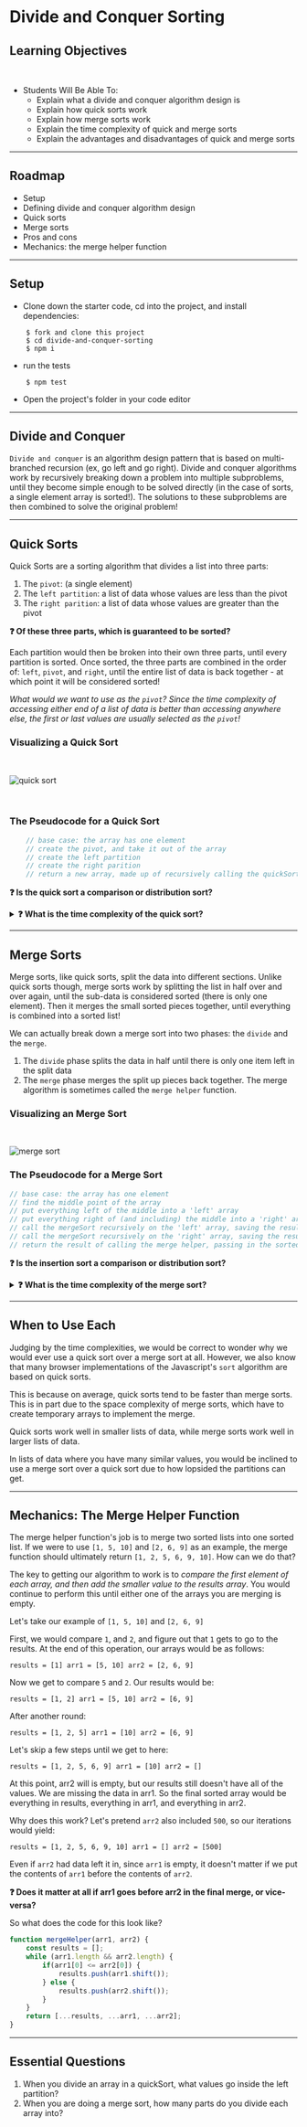 
# Divide and Conquer Sorting

## Learning Objectives
<br>

- Students Will Be Able To:
	- Explain what a divide and conquer algorithm design is
    - Explain how quick sorts work
    - Explain how merge sorts work
    - Explain the time complexity of quick and merge sorts
    - Explain the advantages and disadvantages of quick and merge sorts

---
## Roadmap

* Setup
* Defining divide and conquer algorithm design
* Quick sorts
* Merge sorts
* Pros and cons
* Mechanics: the merge helper function

___

## Setup

* Clone down the starter code, cd into the project, and install dependencies:
```
    $ fork and clone this project
    $ cd divide-and-conquer-sorting
    $ npm i
```

* run the tests
```
    $ npm test
```

* Open the project's folder in your code editor

---

## Divide and Conquer

``Divide and conquer`` is an algorithm design pattern that is based on multi-branched recursion (ex, go left and go right). Divide and conquer algorithms work by recursively breaking down a problem into multiple subproblems, until they become simple enough to be solved directly (in the case of sorts, a single element array is sorted!). The solutions to these subproblems are then combined to solve the original problem!

___

## Quick Sorts

Quick Sorts are a sorting algorithm that divides a list into three parts:

1. The ``pivot``: (a single element)
2. The ``left partition``: a list of data whose values are less than the pivot
3. The ``right parition``: a list of data whose values are greater than the pivot

**❓ Of these three parts, which is guaranteed to be sorted?**

Each partition would then be broken into their own three parts, until every partition is sorted. Once sorted, the three parts are combined in the order of: ``left``, ``pivot``, and ``right``, until the entire list of data is back together - at which point it will be considered sorted!

*What would we want to use as the ``pivot``? Since the time complexity of accessing either end of a list of data is better than accessing anywhere else, the first or last values are usually selected as the ``pivot``!*

### Visualizing a Quick Sort

<br>

![quick sort](https://ga-instruction.s3.amazonaws.com/assets/tech/computer-science/divide-conquer-sorts/2-Diagram.png)

<br>

### The Pseudocode for a Quick Sort

```js
    // base case: the array has one element
    // create the pivot, and take it out of the array
    // create the left partition
    // create the right parition
    // return a new array, made up of recursively calling the quickSort with the left partition, followed by the pivot, followed by the quickSort of the right partition 
```

**❓ Is the quick sort a comparison or distribution sort?**

<details>
    <summary><strong>❓ What is the time complexity of the quick sort?</strong></summary>

    Believe it or not, the worst case time complexity of a quick sort is still O(N^2). Why is this so? Consider a case where the pivot is always going to be the largest or smallest value within the partition, wouldn't we have to run the recursive function for every other element in the partition? 
    
</details>

___

## Merge Sorts

Merge sorts, like quick sorts, split the data into different sections. Unlike quick sorts though, merge sorts work by splitting the list in half over and over again, until the sub-data is considered sorted (there is only one element). Then it merges the small sorted pieces together, until everything is combined into a sorted list!

We can actually break down a merge sort into two phases: the ``divide`` and the ``merge``.

1. The ``divide`` phase splits the data in half until there is only one item left in the split data
2. The ``merge`` phase merges the split up pieces back together. The merge algorithm is sometimes called the ``merge helper`` function.

### Visualizing an Merge Sort

<br>

![merge sort](https://ga-instruction.s3.amazonaws.com/assets/tech/computer-science/divide-conquer-sorts/english/1-Phase1-Phase2-Diagram.png)

### The Pseudocode for a Merge Sort

```js
// base case: the array has one element
// find the middle point of the array
// put everything left of the middle into a 'left' array
// put everything right of (and including) the middle into a 'right' array
// call the mergeSort recursively on the 'left' array, saving the result to another array
// call the mergeSort recursively on the 'right' array, saving the result to another array
// return the result of calling the merge helper, passing in the sorted left and sorted right arrays
```

**❓ Is the insertion sort a comparison or distribution sort?**


<details>
    <summary><strong>❓ What is the time complexity of the merge sort?</strong></summary>

    The time compexity of the divide phase cuts the array in half with each iteration, making it a O(log(N)) operation. However, merging the data back together is an O(N) operation, as it will compare every item in each sub list. The combined time complexity then is O(N log(N))
    
</details>


___

## When to Use Each

Judging by the time complexities, we would be correct to wonder why we would ever use a quick sort over a merge sort at all. However, we also know that many browser implementations of the Javascript's ``sort`` algorithm are based on quick sorts.

This is because on average, quick sorts tend to be faster than merge sorts. This is in part due to the space complexity of merge sorts, which have to create temporary arrays to implement the merge.

Quick sorts work well in smaller lists of data, while merge sorts work well in larger lists of data.

In lists of data where you have many similar values, you would be inclined to use a merge sort over a quick sort due to how lopsided the partitions can get.

___

## Mechanics: The Merge Helper Function

The merge helper function's job is to merge two sorted lists into one sorted list. If we were to use ``[1, 5, 10]`` and ``[2, 6, 9]`` as an example, the merge function should ultimately return ``[1, 2, 5, 6, 9, 10]``. How can we do that?

The key to getting our algorithm to work is to *compare the first element of each array, and then add the smaller value to the results array*. You would continue to perform this until either one of the arrays you are merging is empty.

Let's take our example of ``[1, 5, 10]`` and ``[2, 6, 9]``


First, we would compare ``1``, and ``2``, and figure out that ``1`` gets to go to the results. At the end of this operation, our arrays would be as follows:

```
results = [1] arr1 = [5, 10] arr2 = [2, 6, 9]
```

Now we get to compare ``5`` and ``2``. Our results would be:

```
results = [1, 2] arr1 = [5, 10] arr2 = [6, 9]
```

After another round:

```
results = [1, 2, 5] arr1 = [10] arr2 = [6, 9]
```

Let's skip a few steps until we get to here:

```
results = [1, 2, 5, 6, 9] arr1 = [10] arr2 = []
```

At this point, arr2 will is empty, but our results still doesn't have all of the values. We are missing the data in arr1. So the final sorted array would be everything in results, everything in arr1, and everything in arr2. 

Why does this work? Let's pretend ``arr2`` also included ``500``, so our iterations would yield:

```
results = [1, 2, 5, 6, 9, 10] arr1 = [] arr2 = [500]
```

Even if ``arr2`` had data left it in, since ``arr1`` is empty, it doesn't matter if we put the contents of ``arr1`` before the contents of ``arr2``.

**❓ Does it matter at all if arr1 goes before arr2 in the final merge, or vice-versa?**

So what does the code for this look like?

```js
function mergeHelper(arr1, arr2) {
    const results = []; 
    while (arr1.length && arr2.length) {
        if(arr1[0] <= arr2[0]) {
            results.push(arr1.shift());
        } else {
            results.push(arr2.shift());
        }
    }
    return [...results, ...arr1, ...arr2];
}
```

___
## Essential Questions
1. When you divide an array in a quickSort, what values go inside the left partition?
2. When you are doing a merge sort, how many parts do you divide each array into?
